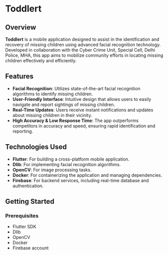# Toddlert

## Overview
**Toddlert** is a mobile application designed to assist in the identification and recovery of missing children using advanced facial recognition technology. Developed in collaboration with the Cyber Crime Unit, Special Cell, Delhi Police, MHA, this app aims to mobilize community efforts in locating missing children effectively and efficiently.

## Features
- **Facial Recognition**: Utilizes state-of-the-art facial recognition algorithms to identify missing children.
- **User-Friendly Interface**: Intuitive design that allows users to easily navigate and report sightings of missing children.
- **Real-Time Updates**: Users receive instant notifications and updates about missing children in their vicinity.
- **High Accuracy & Low Response Time**: The app outperforms competitors in accuracy and speed, ensuring rapid identification and reporting.

## Technologies Used
- **Flutter**: For building a cross-platform mobile application.
- **Dlib**: For implementing facial recognition algorithms.
- **OpenCV**: For image processing tasks.
- **Docker**: For containerizing the application and managing dependencies.
- **Firebase**: For backend services, including real-time database and authentication.

## Getting Started

### Prerequisites
- Flutter SDK
- Dlib
- OpenCV
- Docker
- Firebase account
